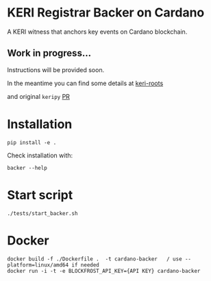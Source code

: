 # KERI Registrar Backer on Cardano
A KERI witness that anchors key events on Cardano blockchain.

## Work in progress...
Instructions will be provided soon.

In the meantime you can find some details at [keri-roots](https://github.com/roots-id/keri-roots)

and original `keripy` [PR](https://github.com/WebOfTrust/keripy/pull/418)


# Installation
```
pip install -e .
```
Check installation with:
```
backer --help
```

# Start script
```
./tests/start_backer.sh
```

# Docker
```
docker build -f ./Dockerfile .  -t cardano-backer   / use --platform=linux/amd64 if needed
docker run -i -t -e BLOCKFROST_API_KEY={API KEY} cardano-backer
```

